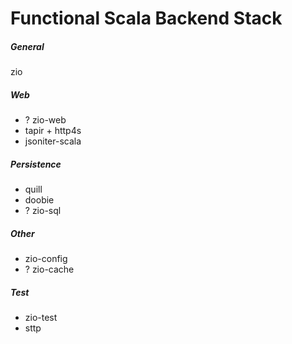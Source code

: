 # Functional Scala Backend Stack

##### General
zio

##### Web
* ? zio-web
* tapir + http4s
* jsoniter-scala

##### Persistence
* quill
* doobie
* ? zio-sql

##### Other
* zio-config
* ? zio-cache

##### Test
* zio-test
* sttp
